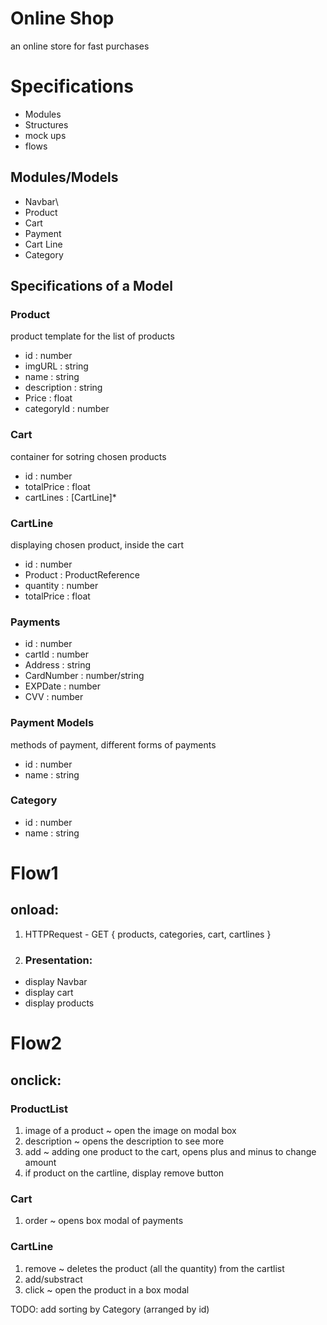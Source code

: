 # Online Shop
an online store for fast purchases

# Specifications
- Modules
- Structures
- mock ups
- flows

 ## Modules/Models
 - Navbar\
 - Product
 - Cart
 - Payment
 - Cart Line
 - Category

 ## Specifications of a Model

 ### Product
 product template for the list of products
 - id : number
 - imgURL : string
 - name : string
 - description : string
 - Price : float
 - categoryId : number

 ### Cart
 container for sotring chosen products
 - id : number
 - totalPrice : float
 - cartLines : [CartLine]*

 ### CartLine
 displaying chosen product, inside the cart
 - id : number
 - Product : ProductReference
 - quantity : number
 - totalPrice : float

 ### Payments
 - id : number
 - cartId : number
 - Address : string
 - CardNumber : number/string
 - EXPDate : number
 - CVV : number

 ### Payment Models
 methods of payment, different forms of payments
 - id : number
 - name : string

 ### Category
 - id : number
 - name : string



# Flow1
 ## onload:
  1. HTTPRequest - GET { products, categories, cart, cartlines }
  2. ### Presentation:
   - display Navbar
   - display cart
   - display products

# Flow2
 ## onclick:
  ### ProductList
  1. image of a product ~ open the image on modal box
  2. description ~ opens the description to see more
  3. add ~ adding one product to the cart, opens plus and minus to change amount
  4. if product on the cartline, display remove button
  
  ### Cart
  1. order ~ opens box modal of payments

  ### CartLine
  1. remove ~ deletes the product (all the quantity) from the cartlist
  2. add/substract
  3. click ~ open the product in a box modal


TODO: add sorting by Category (arranged by id)
